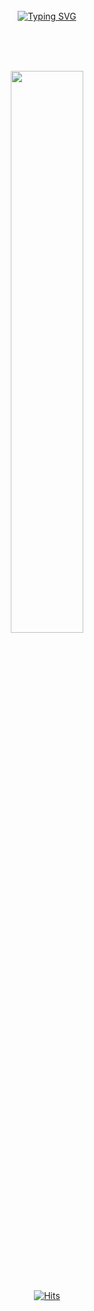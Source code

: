 <div align="center">
</br></br></br>
  
[![Typing SVG](https://readme-typing-svg.herokuapp.com?font=Oleo+Script&color=64BAFF&size=35&center=true&vCenter=true&width=404&height=53&lines=%E3%80%80%E3%80%80Hi%2C+I'm+Danbi.+%E3%80%80%E3%80%80)](https://git.io/typing-svg)

</br></br></br>

<a href="https://github.com/anuraghazra/github-readme-stats">
  <img src="https://github-readme-stats.vercel.app/api?username=daneeb1&show_icons=true&theme=material-palenight&hide_border=true&bg_color=20232a&icon_color=E3E3E3A8&text_color=fff&title_color=64BAFF&count_private=true" width=48% />
</a>


</br></br></br>

[![Hits](https://hits.seeyoufarm.com/api/count/incr/badge.svg?url=https%3A%2F%2Fgithub.com%2Fdaneeb1&count_bg=%2364BAFF&title_bg=%23555555&icon=github.svg&icon_color=%2369D6F5&title=Views&edge_flat=false)](https://hits.seeyoufarm.com)</div>
<!--
**daneeb1/daneeb1** is a ✨ _special_ ✨ repository because its `README.md` (this file) appears on your GitHub profile.

Here are some ideas to get you started:

- 🔭 I’m currently working on ...
- 🌱 I’m currently learning ...
- 👯 I’m looking to collaborate on ...
- 🤔 I’m looking for help with ...
- 💬 Ask me about ...
- 📫 How to reach me: ...
- 😄 Pronouns: ...
- ⚡ Fun fact: ...
-->
